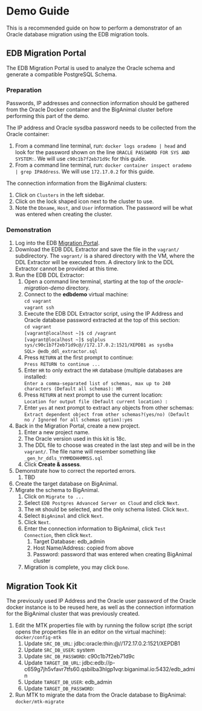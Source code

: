 # Demo Guide

This is a recommended guide on how to perform a demonstrator of an Oracle
database migration using the EDB migration tools.

## EDB Migration Portal

The EDB Migration Portal is used to analyze the Oracle schema and generate a
compatible PostgreSQL Schema.

### Preparation

Passwords, IP addresses and connection information should be gathered from the
Oracle Docker container and the BigAnimal cluster before performing this part
of the demo.

The IP address and Oracle sysdba password needs to be collected from the Oracle
container:

1. From a command line terminal, run: `docker logs orademo | head` and look for
   the password shown on the line `ORACLE PASSWORD FOR SYS AND SYSTEM:`.  We
   will use `c90c1b7f2eb71d9c` for this guide.
2. From a command line terminal, run: `docker container inspect orademo | grep
   IPAddress`.  We will use `172.17.0.2` for this guide.

The connection information from the BigAnimal clusters:

1. Click on `Clusters` in the left sidebar.
2. Click on the lock shaped icon next to the cluster to use.
3. Note the `Dbname`, `Host`, and `User` information.  The password will be
   what was entered when creating the cluster.

### Demonstration

1. Log into the EDB [Migration Portal](https://migration.enterprisedb.com).
2. Download the EDB DDL Extractor and save the file in the `vagrant/`
   subdirectory.  The `vagrant/` is a shared directory with the VM, where the
   DDL Extractor will be executed from.  A directory link to the DDL Extractor
   cannot be provided at this time.
3. Run the EDB DDL Extractor:  
   1. Open a command line terminal, starting at the top of the
      *oracle-migration-demo* directory.
   2. Connect to the **edbdemo** virtual machine:  
      `cd vagrant`  
      `vagrant ssh`
   3. Execute the EDB DDL Extractor script, using the IP Address and Oracle
      database password extracted at the top of this section:  
      `cd vagrant`  
      `[vagrant@localhost ~]$ cd /vagrant`  
      `[vagrant@localhost ~]$ sqlplus sys/c90c1b7f2eb71d9c@//172.17.0.2:1521/XEPDB1 as sysdba`  
      `SQL> @edb_ddl_extractor.sql`
   4. Press `RETURN` at the first prompt to continue:  
      `Press RETURN to continue ...`  
   5. Enter `HR` to only extract the `HR` database (multiple databases are
      installed:  
      `Enter a comma-separated list of schemas, max up to 240 characters
      (Default all schemas): HR`  
   6. Press `RETURN` at next prompt to use the current location:  
      `Location for output file (Default current location) : `  
   7. Enter `yes` at next prompt to extract any objects from other schemas:  
      `Extract dependent object from other schemas?(yes/no) (Default no /
      Ignored for all schemas option):yes`  
4. Back in the Migration Portal, create a new project.
   1. Enter a new project name.
   2. The Oracle version used in this kit is 18c.
   3. The DDL file to choose was created in the last step and will be in the
      `vagrant/`.  The file name will resember something like
      `_gen_hr_ddls_YYMMDDHHMMSS.sql`
   4. Click **Create & assess**.
5. Demonstrate how to correct the reported errors.
   1. TBD
6. Create the target database on BigAnimal.
7. Migrate the schema to BigAnimal.
   1. Click on `Migrate to ...`
   2. Select `EDB Postgres Advanced Server on Cloud` and click `Next`.
   3. The `HR` should be selected, and the only schema listed.  Click `Next`.
   4. Select `BigAnimal` and click `Next`.
   5. Click `Next`.
   6. Enter the connection information to BigAnimal, click `Test Connection`,
      then click `Next`.
      1. Target Database: edb_admin
      2. Host Name/Address: copied from above
      3. Password: password that was entered when creating BigAnimal cluster
   7. Migration is complete, you may click `Done`.

## Migration Took Kit

The previously used IP Address and the Oracle user password of the Oracle
docker instance is to be reused here, as well as the connection information for
the BigAnimal cluster that was previously created.

1. Edit the MTK properties file with by running the follow script (the script
   opens the properties file in an editor on the virtual machine):
   `docker/config-mtk`
   1. Update `SRC_DB_URL`: jdbc:oracle:thin:@//172.17.0.2:1521/XEPDB1
   2. Update `SRC_DB_USER`: system
   3. Update `SRC_DB_PASSWORD`: c90c1b7f2eb71d9c
   4. Update `TARGET_DB_URL`: jdbc:edb://p-c659g7jh5vfavr7tfs60.qsbilba3hlgp1vqr.biganimal.io:5432/edb_admin
   5. Update `TARGET_DB_USER`: edb_admin
   6. Update `TARGET_DB_PASSWORD`:
3. Run MTK to migrate the data from the Oracle database to BigAnimal:
   `docker/mtk-migrate` 
